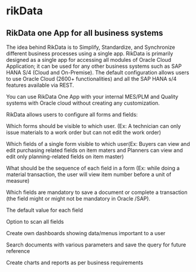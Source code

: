 # rikData
## RikData one App for all business systems

The idea behind RikData is to Simplify, Standardize, and Synchronize different business processes using a single app.
RikData is primarily designed as a single app for accessing all modules of Oracle Cloud Application; it can be used for any other business systems such as SAP HANA S/4 (Cloud and On-Premise). The default configuration allows users to use Oracle Cloud (2600+ functionalities) and all the SAP HANA s/4 features available via REST. 

You can use RikData One App with your internal MES/PLM and Quality systems with Oracle cloud without creating any customization. 

RikData allows users to configure all forms and fields: 

Which forms should be visible to which user. (Ex: A technician can only issue materials to a work order but can not edit the work order) 

Which fields of a single form visible to which user(Ex: Buyers can view and edit purchasing related fields on item maters and Planners can view and edit only planning-related fields on item master)

What should be the sequence of each field in a form (Ex: while doing a material transaction, the user will view item number before a unit of measure)

Which fields are mandatory to save a document or complete a transaction (the field might or might not be mandatory in Oracle /SAP).

The default value for each field

Option to scan all fields

Create own dashboards showing data/menus important to a user

Search documents with various parameters and save the query for future reference

Create charts and reports as per business requirements



